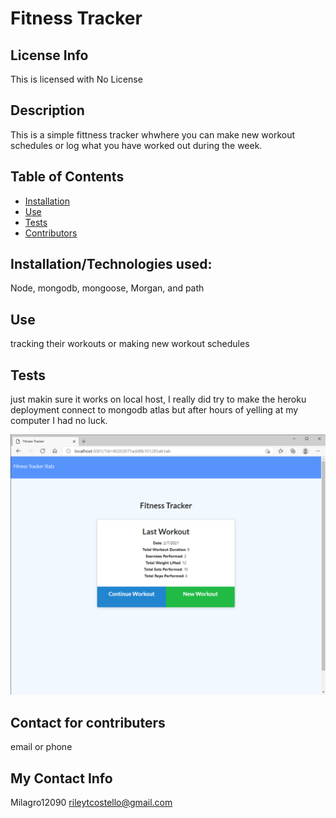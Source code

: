 # Fitness Tracker

## License Info

This is licensed with No License

## Description

This is a simple fittness tracker whwhere you can make new workout schedules or log what you have worked out during the week.

## Table of Contents

- [Installation](#installation)
- [Use](#use)
- [Tests](#tests)
- [Contributors](#contributors)

## Installation/Technologies used:

Node, mongodb, mongoose, Morgan, and path

## Use

tracking their workouts or making new workout schedules

## Tests

just makin sure it works on local host, I really did try to make the heroku deployment connect to mongodb atlas but after hours of yelling at my computer I had no luck.


![alt text](image.png)


## Contact for contributers

email or phone

## My Contact Info

Milagro12090
rileytcostello@gmail.com
